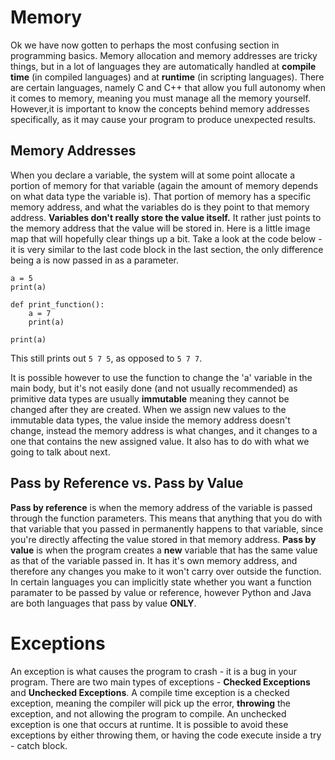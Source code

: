 # Memory

Ok we have now gotten to perhaps the most confusing section in programming basics. Memory allocation and memory addresses are tricky things, but in a lot of languages they are automatically handled at **compile time** (in compiled languages) and at **runtime** (in scripting languages). There are certain languages, namely C and C++ that allow you full autonomy when it comes to memory, meaning you must manage all the memory yourself. However,it is important to know the concepts behind memory addresses specifically, as it may cause your program to produce unexpected results.

## Memory Addresses
When you declare a variable, the system will at some point allocate a portion of memory for that variable (again the amount of memory depends on what data type the variable is). That portion of memory has a specific memory address, and what the variables do is they point to that memory address. **Variables don't really store the value itself.** It rather just points to the memory address that the value will be stored in. Here is a little image map that will hopefully clear things up a bit. Take a look at the code below - it is very similar to the last code block in the last section, the only difference being a is now passed in as a parameter.

```
a = 5
print(a)

def print_function():
    a = 7
    print(a)

print(a)

```

This still prints out ```5 7 5```, as opposed to ```5 7 7```. 

It is possible however to use the function to change the 'a' variable in the main body, but it's not easily done (and not usually recommended) as primitive data types are usually **immutable** meaning they cannot be changed after they are created. When we assign new values to the immutable data types, the value inside the memory address doesn't change, instead the memory address is what changes, and it changes to a one that contains the new assigned value. It also has to do with what we going to talk about next.


## Pass by Reference vs. Pass by Value
**Pass by reference** is when the memory address of the variable is passed through the function parameters. This means that anything that you do with that variable that you passed in permanently happens to that variable, since you're directly affecting the value stored in that memory address. **Pass by value** is when the program creates a **new** variable that has the same value as that of the variable passed in. It has it's own memory address, and therefore any changes you make to it won't carry over outside the function. In certain languages you can implicitly state whether you want a function paramater to be passed by value or reference, however Python and Java are both languages that pass by value **ONLY**.

 


# Exceptions

An exception is what causes the program to crash - it is a bug in your program. There are two main types of exceptions - **Checked Exceptions** and **Unchecked Exceptions**. A compile time exception is a checked exception, meaning the compiler will pick up the error, **throwing** the exception, and not allowing the program to compile. An unchecked exception is one that occurs at runtime. It is possible to avoid these exceptions by either throwing them, or having the code execute inside a try - catch block. 